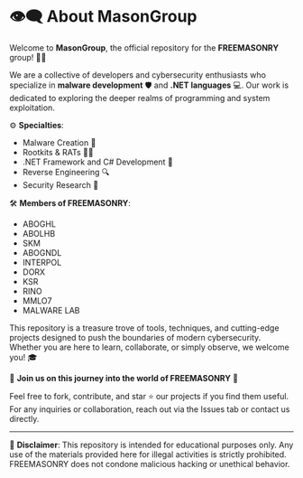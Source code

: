 # 👁‍🗨 About MasonGroup

Welcome to **MasonGroup**, the official repository for the **FREEMASONRY** group! 🏴‍☠️

We are a collective of developers and cybersecurity enthusiasts who specialize in **malware development** 🛡️ and **.NET languages** 💻. Our work is dedicated to exploring the deeper realms of programming and system exploitation.

⚙️ **Specialties**:
- Malware Creation 🐍
- Rootkits & RATs 🕵️‍♂️
- .NET Framework and C# Development 🚀
- Reverse Engineering 🔍
- Security Research 🧠

🛠️ **Members of FREEMASONRY**:
- ABOGHL
- ABOLHB
- SKM
- ABOGNDL
- INTERPOL
- DORX
- KSR
- RINO
- MMLO7
- MALWARE LAB

This repository is a treasure trove of tools, techniques, and cutting-edge projects designed to push the boundaries of modern cybersecurity. Whether you are here to learn, collaborate, or simply observe, we welcome you! 🎓

🖤 **Join us on this journey into the world of FREEMASONRY** 🖤

Feel free to fork, contribute, and star ⭐ our projects if you find them useful. For any inquiries or collaboration, reach out via the Issues tab or contact us directly.

---

🚨 **Disclaimer**: This repository is intended for educational purposes only. Any use of the materials provided here for illegal activities is strictly prohibited. FREEMASONRY does not condone malicious hacking or unethical behavior.
